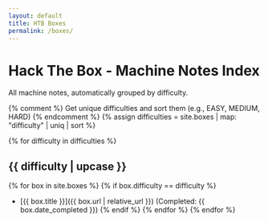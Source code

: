 ```yaml
---
layout: default
title: HTB Boxes
permalink: /boxes/
---
```


# Hack The Box - Machine Notes Index

All machine notes, automatically grouped by difficulty.

{% comment %} Get unique difficulties and sort them (e.g., EASY, MEDIUM, HARD) {% endcomment %}
{% assign difficulties = site.boxes | map: "difficulty" | uniq | sort %}

{% for difficulty in difficulties %}
## {{ difficulty | upcase }}
{% for box in site.boxes %}
{% if box.difficulty == difficulty %}
- [{{ box.title }}]({{ box.url | relative_url }}) (Completed: {{ box.date_completed }})
{% endif %}
{% endfor %}
{% endfor %}
